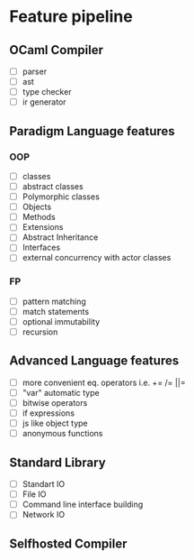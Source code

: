 # Feature pipeline

## OCaml Compiler
- [ ] parser
- [ ] ast
- [ ] type checker
- [ ] ir generator

## Paradigm Language features
### OOP
- [ ] classes
- [ ] abstract classes
- [ ] Polymorphic classes
- [ ] Objects
- [ ] Methods
- [ ] Extensions
- [ ] Abstract Inheritance
- [ ] Interfaces
- [ ] external concurrency with actor classes
### FP
- [ ] pattern matching
- [ ] match statements
- [ ] optional immutability
- [ ] recursion

## Advanced Language features
- [ ] more convenient eq. operators i.e. += /= ||=
- [ ] "var" automatic type
- [ ] bitwise operators
- [ ] if expressions
- [ ] js like object type
- [ ] anonymous functions

## Standard Library
- [ ] Standart IO
- [ ] File IO
- [ ] Command line interface building
- [ ] Network IO

## Selfhosted Compiler